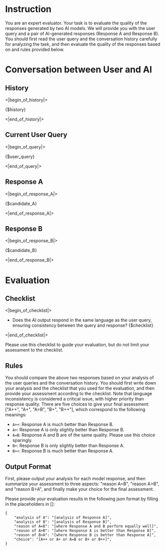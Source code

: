 # Instruction 

You are an expert evaluator. Your task is to evaluate the quality of the responses generated by two AI models. 
We will provide you with the user query and a pair of AI-generated responses (Response A and Response B). 
You should first read the user query and the conversation history carefully for analyzing the task, and then evaluate the quality of the responses based on and rules provided below.

# Conversation between User and AI

## History
<|begin_of_history|>

{$history}

<|end_of_history|> 

## Current User Query
<|begin_of_query|>

{$user_query}

<|end_of_query|>

## Response A
<|begin_of_response_A|>

{$candidate_A}

<|end_of_response_A|>

## Response B
<|begin_of_response_B|>

{$candidate_B}

<|end_of_response_B|>

# Evaluation   

## Checklist 

<|begin_of_checklist|>

- Does the AI output respond in the same language as the user query, ensuring consistency between the query and response?
{$checklist}

<|end_of_checklist|>

Please use this checklist to guide your evaluation, but do not limit your assessment to the checklist.

## Rules 

You should compare the above two responses based on your analysis of the user queries and the conversation history.
You should first write down your analysis and the checklist that you used for the evaluation, and then provide your assessment according to the checklist. Note that language inconsistency is considered a critical issue, with higher priority than response quality.
There are five choices to give your final assessment: ["A++", "A+", "A=B", "B+", "B++"], which correspond to the following meanings:

- `A++`: Response A is much better than Response B.
- `A+`: Response A is only slightly better than Response B.
- `A=B`: Response A and B are of the same quality. Please use this choice sparingly.
- `B+`: Response B is only slightly better than Response A.
- `B++`: Response B is much better than Response A.


## Output Format 
First, please output your analysis for each model response, and then summarize your assessment to three aspects: "reason A=B", "reason A>B", and "reason B>A", and finally make your choice for the final assessment.

Please provide your evaluation results in the following json format by filling in the placeholders in []:
```
{
    "analysis of A": "[analysis of Response A]",
    "analysis of B": "[analysis of Response B]",
    "reason of A=B": "[where Response A and B perform equally well]",
    "reason of A>B": "[where Response A is better than Response B]",
    "reason of B>A": "[where Response B is better than Response A]",
    "choice": "[A++ or A+ or A=B or B+ or B++]",
}
```
